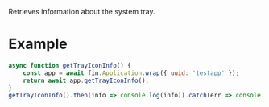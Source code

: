 Retrieves information about the system tray.
# Example
```js
async function getTrayIconInfo() {
    const app = await fin.Application.wrap({ uuid: 'testapp' });
    return await app.getTrayIconInfo();
}
getTrayIconInfo().then(info => console.log(info)).catch(err => console.log(err));
```
